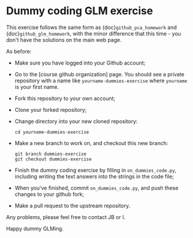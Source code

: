 # Dummy coding GLM exercise

This exercise follows the same form as {doc}`github_pca_homework` and
{doc}`github_glm_homework`, with the minor difference that this time - you
don't have the solutions on the main web page.

As before:

- Make sure you have logged into your Github account;

- Go to the [course github organization] page.  You should see a private
  repository with a name like `yourname-dummies-exercise` where `yourname`
  is your first name.

- Fork this repository to your own account;

- Clone your forked repository;

- Change directory into your new cloned repository:

  ```
  cd yourname-dummies-exercise
  ```

- Make a new branch to work on, and checkout this new branch:

  ```
  git branch dummies-exercise
  git checkout dummies-exercise
  ```

- Finish the dummy coding exercise by filling in `on_dummies_code.py`,
  including writing the text answers into the strings in the code file;

- When you've finished, commit `on_dummies_code.py`, and push these changes
  to your github fork;

- Make a pull request to the upstream repository.

Any problems, please feel free to contact JB or I.

Happy dummy GLMing.
